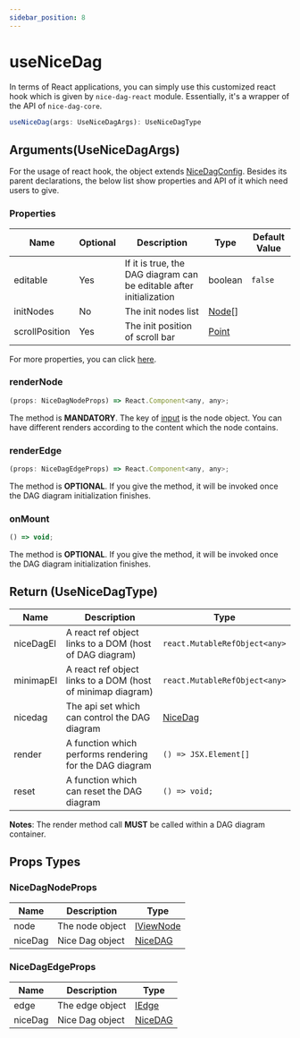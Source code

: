 ```yaml
---
sidebar_position: 8
---
```


# useNiceDag

In terms of React applications, you can simply use this customized react hook which is given by `nice-dag-react` module. Essentially, it's a wrapper of the API of `nice-dag-core`.

```jsx
useNiceDag(args: UseNiceDagArgs): UseNiceDagType
```

## Arguments(UseNiceDagArgs)

For the usage of react hook, the object extends [NiceDagConfig](./nice-dag-config.md). Besides its parent declarations, the below list show properties and API of it which need users to give.

### Properties

| Name                       | Optional | Description | Type | Default Value |
|-----|-----|-----|-----|-----|
|editable|Yes|If it is true, the DAG diagram can be editable after initialization|boolean|`false`
|initNodes|No|The init nodes list|[Node](../dag-model/node.md)[]|
|scrollPosition|Yes|The init position of scroll bar|[Point](../dag-model/geometry.md#point)

For more properties, you can click [here](./nice-dag-config.md).

### renderNode

```jsx
(props: NiceDagNodeProps) => React.Component<any, any>;
```

The method is **MANDATORY**. The key of [input](#nicedagnodeprops) is the node object. You can have different renders according to the content which the node contains. 

### renderEdge
```jsx
(props: NiceDagEdgeProps) => React.Component<any, any>;
```
The method is **OPTIONAL**. If you give the method, it will be invoked once the DAG diagram initialization finishes.

### onMount
```jsx
() => void;
```
The method is **OPTIONAL**. If you give the method, it will be invoked once the DAG diagram initialization finishes.

## Return (UseNiceDagType)

| Name          | Description | Type |
| ------------- | ----------- | ---- |
| niceDagEl | A react ref object links to a DOM (host of DAG diagram)            | `react.MutableRefObject<any>`     
| minimapEl | A react ref object links to a DOM (host of minimap diagram)            | `react.MutableRefObject<any>`    
| nicedag   | The api set which can control the DAG diagram            |   [NiceDag](./nice-dag.md)   |
| render    | A function which performs rendering for the DAG diagram            | `() => JSX.Element[]`     
| reset    | A function which can reset the DAG diagram            | `() => void;`      

**Notes**: The render method call **MUST** be called within a DAG diagram container.

## Props Types

### NiceDagNodeProps
| Name          | Description | Type |
| ------------- | ----------- | ---- |
| node | The node object  | [IViewNode](../dag-model/node.md) |
| niceDag | Nice Dag object  | [NiceDAG](./nice-dag.md) |

### NiceDagEdgeProps
| Name          | Description | Type |
| ------------- | ----------- | ---- |
| edge | The edge object  | [IEdge](../dag-model/edge.md) |
| niceDag | Nice Dag object  | [NiceDAG](./nice-dag.md) |